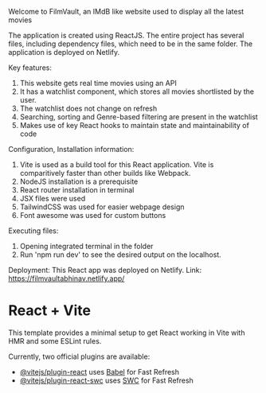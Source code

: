 Welcome to FilmVault, an IMdB like website used to display all the latest movies

The application is created using ReactJS.
The entire project has several files, including dependency files, which need to be in the same folder.
The application is deployed on Netlify.

Key features:

1) This website gets real time movies using an API
2) It has a watchlist component, which stores all movies shortlisted by the user.
3) The watchlist does not change on refresh
4) Searching, sorting and Genre-based filtering are present in the watchlist
5) Makes use of key React hooks to maintain state and maintainability of code

Configuration, Installation information:
1) Vite is used as a build tool for this React application. Vite is comparitively faster than other builds like Webpack.
2) NodeJS installation is a prerequisite
3) React router installation in terminal
4) JSX files were used
5) TailwindCSS was used for easier webpage design
6) Font awesome was used for custom buttons

Executing files:
1) Opening integrated terminal in the folder
2) Run 'npm run dev' to see the desired output on the localhost.


Deployment:
This React app was deployed on Netlify.
Link:
https://filmvaultabhinav.netlify.app/




# React + Vite

This template provides a minimal setup to get React working in Vite with HMR and some ESLint rules.

Currently, two official plugins are available:

- [@vitejs/plugin-react](https://github.com/vitejs/vite-plugin-react/blob/main/packages/plugin-react/README.md) uses [Babel](https://babeljs.io/) for Fast Refresh
- [@vitejs/plugin-react-swc](https://github.com/vitejs/vite-plugin-react-swc) uses [SWC](https://swc.rs/) for Fast Refresh
